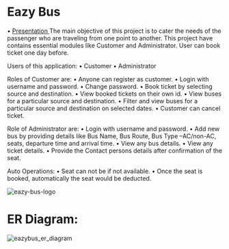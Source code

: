 # Eazy Bus

• <a href="https://drive.google.com/file/d/1nLJm-MjeW6s_TiEJ7NTuBMivBDPSBPql/view?usp=sharing"> Presentation </a>
The main objective of this project is to cater the needs of the passenger who are traveling from one point to another. This project have contains essential modules like Customer and Administrator. User can book ticket one day before.

Users of this application:
• Customer
• Administrator

Roles of Customer are:
• Anyone can register as customer.
• Login with username and password.
• Change password.
• Book ticket by selecting source and destination.
• View booked tickets on their own id.
• View buses for a particular source and destination.
• Filter and view buses for a particular source and destination on selected dates.
• Customer can cancel ticket.

Role of Administrator are:
• Login with username and password.
• Add new bus by providing details like Bus Name, Bus Route, Bus Type –AC/non-AC, seats, departure time and arrival time.
• View any bus details.
• View any ticket details.
• Provide the Contact persons details after confirmation of the seat.

Auto Operations:
• Seat can not be if not available.
• Once the seat is booked, automatically the seat would be deducted.

![eazy-bus-logo](https://user-images.githubusercontent.com/107456964/212841080-7b8bd832-e66c-4836-8496-a31ca45d7b1b.png)

# ER Diagram:

![eazybus_er_diagram](https://user-images.githubusercontent.com/107456964/222445879-8b8bb189-eab5-49f7-a3ea-720c451c4478.png)
